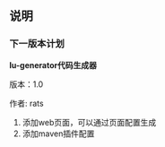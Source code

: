 

## 说明









### 下一版本计划

**lu-generator代码生成器**

版本：1.0

作者: rats

1. 添加web页面，可以通过页面配置生成
2. 添加maven插件配置
